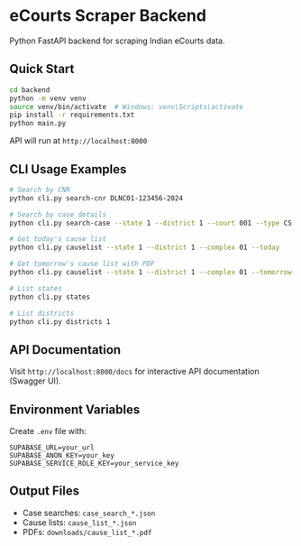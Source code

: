 # eCourts Scraper Backend

Python FastAPI backend for scraping Indian eCourts data.

## Quick Start

```bash
cd backend
python -m venv venv
source venv/bin/activate  # Windows: venv\Scripts\activate
pip install -r requirements.txt
python main.py
```

API will run at `http://localhost:8000`

## CLI Usage Examples

```bash
# Search by CNR
python cli.py search-cnr DLNC01-123456-2024

# Search by case details
python cli.py search-case --state 1 --district 1 --court 001 --type CS --number 1234 --year 2024

# Get today's cause list
python cli.py causelist --state 1 --district 1 --complex 01 --today

# Get tomorrow's cause list with PDF
python cli.py causelist --state 1 --district 1 --complex 01 --tomorrow --pdf

# List states
python cli.py states

# List districts
python cli.py districts 1
```

## API Documentation

Visit `http://localhost:8000/docs` for interactive API documentation (Swagger UI).

## Environment Variables

Create `.env` file with:
```
SUPABASE_URL=your_url
SUPABASE_ANON_KEY=your_key
SUPABASE_SERVICE_ROLE_KEY=your_service_key
```

## Output Files

- Case searches: `case_search_*.json`
- Cause lists: `cause_list_*.json`
- PDFs: `downloads/cause_list_*.pdf`
